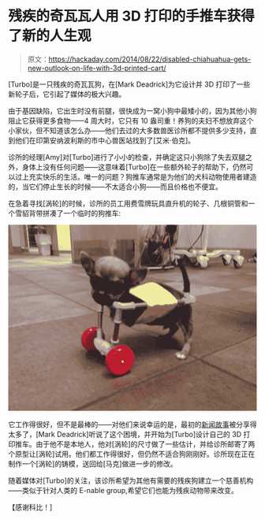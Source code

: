 # 残疾的奇瓦瓦人用 3D 打印的手推车获得了新的人生观

> 原文：<https://hackaday.com/2014/08/22/disabled-chiahuahua-gets-new-outlook-on-life-with-3d-printed-cart/>

[Turbo]是一只残疾的奇瓦瓦狗，在[Mark Deadrick]为它设计并 3D 打印了一些新轮子后，它引起了媒体的极大兴趣。

由于基因缺陷，它出生时没有前腿，很快成为一窝小狗中最矮小的，因为其他小狗阻止它获得更多食物——4 周大时，它只有 10 盎司重！养狗的夫妇不想放弃这个小家伙，但不知道该怎么办——他们去过的大多数兽医诊所都不提供多少支持，直到他们在印第安纳波利斯的市中心兽医站找到了[艾米·伯克]。

诊所的经理[Amy]对[Turbo]进行了小小的检查，并确定这只小狗除了失去双腿之外，身体上没有任何问题——这意味着[Turbo]在一些额外轮子的帮助下，仍然可以过上充实快乐的生活。唯一的问题？狗推车通常是为他们的犬科动物使用者建造的，当它们停止生长的时候——不太适合小狗——而且价格也不便宜。

在急着寻找[涡轮]的时候，诊所的员工用费雪牌玩具直升机的轮子、几根铜管和一个雪貂背带拼凑了一个临时的狗推车:

![Makeshift Dog Cart](img/c859102653270e5af077bd4dd01565fe.png)

它工作得很好，但不是最棒的——对他们来说幸运的是，最初的[新闻故事](http://www.today.com/pets/turbo-tiny-disabled-dog-gets-wheels-crafted-toy-parts-1D79966658)被分享得太多了，[Mark Deadrick]听说了这个困境，并开始为[Turbo]设计自己的 3D 打印推车。由于他不是本地人，他对[涡轮]的尺寸做了一些估计，并给诊所邮寄了两个原型让[涡轮]试用。他们都工作得很好，但仍然不适合狗刚刚好。诊所现在正在制作一个[涡轮]的铸模，送回给[马克]做进一步的修改。

随着媒体对[Turbo]的关注，该诊所希望为其他有需要的残疾狗建立一个慈善机构——类似于针对人类的 E-nable group,希望它们也能为残疾动物带来改变。

【感谢科比！]